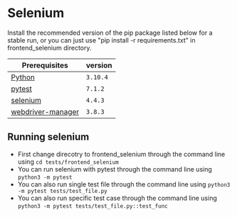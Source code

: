 # Selenium

Install the recommended version of the pip package listed below for a stable run, or you can just use "pip install -r requirements.txt" in frontend_selenium directory.

Prerequisites | version | 
--- | --- |
[Python](https://www.python.org/downloads/) | `3.10.4` |
[pytest](https://pypi.org/project/pytest/) | `7.1.2` |
[selenium](https://pypi.org/project/selenium/) | `4.4.3` |
[webdriver-manager](https://pypi.org/project/webdriver-manager/) | `3.8.3` |


## Running selenium

- First change direcotry to frontend_selenium through the command line using `cd tests/frontend_selenium`
- You can run selenium with pytest through the command line using  `python3 -m pytest`
- You can also run single test file through the command line using `python3 -m pytest tests/test_file.py`
- You can also run specific test case through the command line using `python3 -m pytest tests/test_file.py::test_func` 
